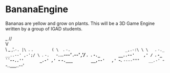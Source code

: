 BananaEngine
============

Bananas are yellow and grow on plants. This will be a 3D Game Engine written by a group of IGAD students.

 _
//\
V  \
 \  \_
  \,'.`-.
   |\ `. `.       
   ( \  `. `-.                        _,.-:\
    \ \   `.  `-._             __..--' ,-';/
     \ `.   `-.   `-..___..---'   _.--' ,'/
      `. `.    `-._        __..--'    ,' /
        `. `-_     ``--..''       _.-' ,'
          `-_ `-.___        __,--'   ,'
             `-.__  `----"""    __.-'
                  `--..____..--'
